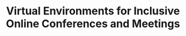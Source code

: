 ---
###############
# DO NOT EDIT
layout: proposal
###############

###############
# TO EDIT
# pub title
title: "Virtual Environments for Inclusive Online Conferences and Meetings"

# publication image
image:
 name: virtual-conferences.jpg
 alt-text: "Two cartoonish arms giving an handshake. The arms are half inside and half outside two laptop screens. " # provide a short description for the image #a11y

# short description of the publication
motivation: "The covid-19 pandemic has changed the way scientific conferences and meetings in general are done, moving from presencial to virtual interactions. While we hope the pandemic will be over soon, such virtual events - or at least hybrid - are likely to be more prevalent in society in the future. Overall, event organizers and attendees have been able to adapt to this shift, and strived to make use of immersive environments that try to replicate real-world interactions. However, such environments are not accessible and end up excluding people with disabilities (e.g., blind people or deaf and hard of hearing). In this thesis, we aim to build an inclusive virtual conference/meeting environment, built on top of the Jitsi platform, that provides an immersive and accessible experience for people with different abilities."

work: "In this thesis you will be challenged to design, develop, and evaluate a novel platform for virtual meetings, built on top of an existing virtual conferencing tool (Jitsi). You will conduct user studies early on to understand the requirements of such a tool, ensuring user engagement and representation. This work will conclude with a user study evaluating the developed platform."

# people associated with the publication
people:
 - jpvg
 - tjvg
 - afpr
 - dmcg

###
---